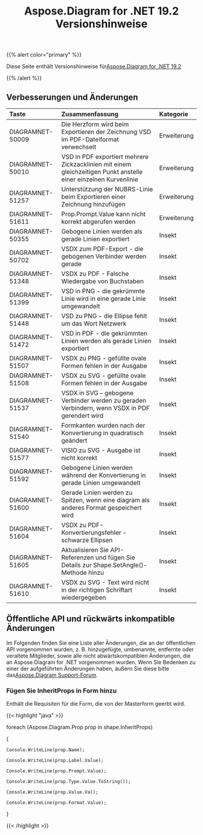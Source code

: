 ﻿---
title: Aspose.Diagram for .NET 19.2 Versionshinweise
type: docs
weight: 110
url: /de/net/aspose-diagram-for-net-19-2-release-notes/
---
{{% alert color="primary" %}} 

Diese Seite enthält Versionshinweise für[Aspose.Diagram for .NET 19.2](https://www.nuget.org/packages/Aspose.Diagram/19.2.0)

{{% /alert %}} 
## **Verbesserungen und Änderungen**

|**Taste**|**Zusammenfassung**|**Kategorie**|
|:- |:- |:- |
|DIAGRAMNET-50009|Die Herzform wird beim Exportieren der Zeichnung VSD im PDF-Dateiformat verwechselt|Erweiterung|
|DIAGRAMNET-50010|VSD in PDF exportiert mehrere Zickzacklinien mit einem gleichzeitigen Punkt anstelle einer einzelnen Kurvenlinie|Erweiterung|
|DIAGRAMNET-51257|Unterstützung der NUBRS-Linie beim Exportieren einer Zeichnung hinzufügen|Erweiterung|
|DIAGRAMNET-51611|Prop.Prompt.Value kann nicht korrekt abgerufen werden|Erweiterung|
|DIAGRAMNET-50355|Gebogene Linien werden als gerade Linien exportiert|Insekt|
|DIAGRAMNET-50702|VSDX zum PDF-Export - die gebogenen Verbinder werden gerade|Insekt|
|DIAGRAMNET-51348|VSDX zu PDF - Falsche Wiedergabe von Buchstaben|Insekt|
|DIAGRAMNET-51399|VSD in PNG - die gekrümmte Linie wird in eine gerade Linie umgewandelt|Insekt|
|DIAGRAMNET-51448|VSD zu PNG - die Ellipse fehlt um das Wort Netzwerk|Insekt|
|DIAGRAMNET-51472|VSD in PDF - die gekrümmten Linien werden als gerade Linien exportiert|Insekt|
|DIAGRAMNET-51507|VSDX zu PNG - gefüllte ovale Formen fehlen in der Ausgabe|Insekt|
|DIAGRAMNET-51508|VSDX zu SVG - gefüllte ovale Formen fehlen in der Ausgabe|Insekt|
|DIAGRAMNET-51537|VSDX in SVG – gebogene Verbinder werden zu geraden Verbindern, wenn VSDX in PDF gerendert wird|Insekt|
|DIAGRAMNET-51540|Formkanten wurden nach der Konvertierung in quadratisch geändert|Insekt|
|DIAGRAMNET-51577|VISIO zu SVG - Ausgabe ist nicht korrekt|Insekt|
|DIAGRAMNET-51592|Gebogene Linien werden während der Konvertierung in gerade Linien umgewandelt|Insekt|
|DIAGRAMNET-51600|Gerade Linien werden zu Spitzen, wenn eine diagram als anderes Format gespeichert wird|Insekt|
|DIAGRAMNET-51604|VSDX zu PDF-Konvertierungsfehler - schwarze Ellipsen|Insekt|
|DIAGRAMNET-51605|Aktualisieren Sie API-Referenzen und fügen Sie Details zur Shape.SetAngle()-Methode hinzu|Insekt|
|DIAGRAMNET-51610|VSDX zu SVG - Text wird nicht in der richtigen Schriftart wiedergegeben|Insekt|
## **Öffentliche API und rückwärts inkompatible Änderungen**
Im Folgenden finden Sie eine Liste aller Änderungen, die an der öffentlichen API vorgenommen wurden, z. B. hinzugefügte, umbenannte, entfernte oder veraltete Mitglieder, sowie alle nicht abwärtskompatiblen Änderungen, die an Aspose.Diagram for .NET vorgenommen wurden. Wenn Sie Bedenken zu einer der aufgeführten Änderungen haben, äußern Sie diese bitte das[Aspose.Diagram Support-Forum](https://forum.aspose.com/c/diagram/17).
### **Fügen Sie InheritProps in Form hinzu**
Enthält die Requisiten für die Form, die von der Masterform geerbt wird.

{{< highlight "java" >}}

  foreach (Aspose.Diagram.Prop prop in shape.InheritProps)

{

    Console.WriteLine(prop.Name);

    Console.WriteLine(prop.Label.Value);

    Console.WriteLine(prop.Prompt.Value);

    Console.WriteLine(prop.Type.Value.ToString());

    Console.WriteLine(prop.Value.Val);

    Console.WriteLine(prop.Format.Value);

}

{{< /highlight >}}
